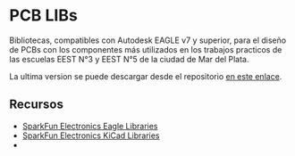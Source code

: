 # PCB LIBs

Bibliotecas, compatibles con Autodesk EAGLE v7 y superior, para el diseño de PCBs con los componentes más utilizados en los trabajos practicos de las escuelas EEST N°3 y EEST N°5 de la ciudad de Mar del Plata.

La ultima version se puede descargar desde el repositorio [en este enlace](https://github.com/lmtreser/pcb_libs/).

## Recursos

- [SparkFun Electronics Eagle Libraries](https://github.com/sparkfun/SparkFun-Eagle-Libraries)
- [SparkFun Electronics KiCad Libraries](https://github.com/sparkfun/SparkFun-KiCad-Libraries)
- []()
  

